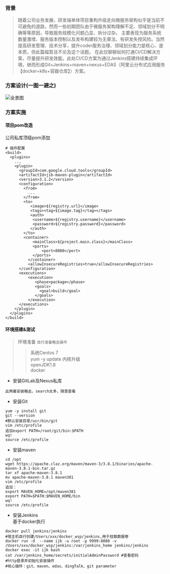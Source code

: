 ### 背景

> 随着公司业务发展，研发端单体项目重构升级走向微服务架构似乎是当前不可避免的道路，然而一些初期团队由于微服务架构理解不足、领域划分不明确等等原因，导致服务规模化问题凸显、拆分过杂。
> 主要表现为服务系统数量激增、服务版本控制以及发布构建较为无章法、有研发失控风险。当然提高研发管理、技术分享，提升coder服务治理、领域划分能力是核心、是本质，但此篇幅暂且不论及这个话题。
> 在此仅聊聊如何打通CI/CD解决方案，尽量提升研发效能。此处CI/CD方案为通过Jenkins搭建持续集成环境，继而形成Git+Jenkins+maven+nexus+EDAS（阿里云分布式应用服务【docker+k8s+容器仓库】）方案。

### 方案设计(一图一避之)
![全景图](https://user-images.githubusercontent.com/88572123/128595034-cca13ad4-a1be-4a2e-98b0-0cf5b9fcf32b.jpg)

### 方案实施

#### 项目pom改造
公司私库顶级pom添加
```
# 插件配置
<build>
  <plugins>
    ...
    <plugin>
      <groupId>com.google.cloud.tools</groupId>
      <artifactId>jib-maven-plugin</artifactId>
      <version>3.1.2</version>
      <configuration>
        <from>
          ...
        </from>
        <to>
           <image>${registry.url}</image>
           <tags><tag>${image.tag}</tag></tags>
           <auth>
            <username>${registry.username}</username>
           	<password>${registry.password}</password>
           </auth>
        </to>
        <container>
        	<mainClass>${project.main.zlass}</mainClass>
          	<ports>
            	<port>8080</port>
            </ports>
          </container>
          <allowInsecureRegistries>true</allowInsecureRegistries>
      </configuration>
      <executions>
          <execution>
             <phase>package</phase>
             <goals>
               <goal>build</goal>
             </goals>
          </execution>
      </executions>
    </plugin>
  </plugins>      
</build>
```

#### 环境搭建&测试
> 环境准备 `自行准备略去操作`
> > 系统Centos 7  
> > yum -y update 内核升级  
> > openJDK1.8  
> > docker
- 安装GitLab及Nexus私库
```
此两着安装略去，search太多，随意查看
```
- 安装Git
```
yum -y install git
git --version
#默认安装目录/usr/bin/git
vim /etc/profile
追加export PATH=/root/git/bin:$PATH
wq!
source /etc/profile
```
- 安装maven
```
cd /opt
wget https://apache.claz.org/maven/maven-3/3.8.1/binaries/apache-maven-3.8.1-bin.tar.gz
tar xf apache-maven-3.8.1
mv apache-maven-3.8.1 maven381
vim /etc/profile
追加：
export MAVEN_HOME=/opt/maven381
export PATH=$PATH:$MAVEN_HOME/bin
wq!
source /etc/profile
```
- 安装Jenkins  
基于docker执行
```
docker pull jenkins/jenkins
#宿主机自行创建/Users/xxx/docker_wsp/jenkins,用于挂载数据卷
docker run -d  --name ijk -u root -p 9999:8080 -v /Users/xxx/docker_wsp/jenkins:/var/jenkins_home jenkins/jenkins
docker exec -it ijk bash
cat /var/jenkins_home/secrets/initialAdminPassword #查看密码
#http登录并初始化安装插件
#核心插件：git、maven、edas、dingTalk、git parameter
```
